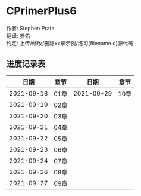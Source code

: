 # CPrimerPlus6  
作者: Stephen Prata  
翻译: 姜佑  
约定: 上传/修改/删除xx章示例/练习[filename.c]源代码  
  
## 进度记录表  
|   日期   | 章节 |   日期   | 章节 |
| --- | --- | --- | --- |
| 2021-09-18 | 01章 | 2021-09-29 | 10章 |
| 2021-09-19 | 02章 |
| 2021-09-20 | 03章 |
| 2021-09-21 | 04章 |
| 2021-09-22 | 05章 |
| 2021-09-23 | 06章 |
| 2021-09-24 | 07章 |
| 2021-09-26 | 08章 |
| 2021-09-27 | 09章 |
